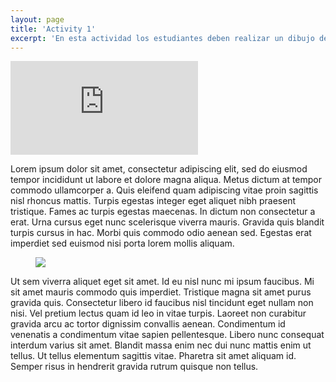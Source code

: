 ```yaml
---
layout: page
title: 'Activity 1'
excerpt: 'En esta actividad los estudiantes deben realizar un dibujo de los miembros mas importantes de su familia.'
---
```

<div class="video">
  <iframe class="video-frame" src="https://www.youtube.com/embed/NoRS2D-cyko" title="YouTube video player" frameborder="0" allow="accelerometer; autoplay; clipboard-write; encrypted-media; gyroscope; picture-in-picture" allowfullscreen></iframe>
</div>

Lorem ipsum dolor sit amet, consectetur adipiscing elit, sed do eiusmod tempor incididunt ut labore et dolore magna aliqua. Metus dictum at tempor commodo ullamcorper a. Quis eleifend quam adipiscing vitae proin sagittis nisl rhoncus mattis. Turpis egestas integer eget aliquet nibh praesent tristique. Fames ac turpis egestas maecenas. In dictum non consectetur a erat. Urna cursus eget nunc scelerisque viverra mauris. Gravida quis blandit turpis cursus in hac. Morbi quis commodo odio aenean sed. Egestas erat imperdiet sed euismod nisi porta lorem mollis aliquam.

<figure class="full-width-image">
  <img src="https://images.unsplash.com/photo-1593642702821-c8da6771f0c6?ixid=MnwxMjA3fDF8MHxwaG90by1wYWdlfHx8fGVufDB8fHx8&ixlib=rb-1.2.1&auto=format&fit=crop&w=1632&q=80">
</figure>

Ut sem viverra aliquet eget sit amet. Id eu nisl nunc mi ipsum faucibus. Mi sit amet mauris commodo quis imperdiet. Tristique magna sit amet purus gravida quis. Consectetur libero id faucibus nisl tincidunt eget nullam non nisi. Vel pretium lectus quam id leo in vitae turpis. Laoreet non curabitur gravida arcu ac tortor dignissim convallis aenean. Condimentum id venenatis a condimentum vitae sapien pellentesque. Libero nunc consequat interdum varius sit amet. Blandit massa enim nec dui nunc mattis enim ut tellus. Ut tellus elementum sagittis vitae. Pharetra sit amet aliquam id. Semper risus in hendrerit gravida rutrum quisque non tellus.
